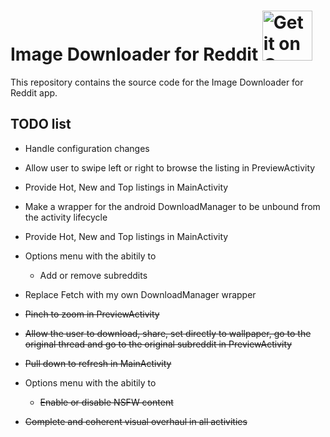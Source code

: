 # Image Downloader for Reddit <a href='https://play.google.com/store/apps/details?id=com.migafgarcia.redditimagedownloader&pcampaignid=MKT-Other-global-all-co-prtnr-py-PartBadge-Mar2515-1'><img alt='Get it on Google Play' src='https://play.google.com/intl/en_us/badges/images/generic/en_badge_web_generic.png' height="80px"/></a>

This repository contains the source code for the Image Downloader for Reddit app.

## TODO list

 - Handle configuration changes
 - Allow user to swipe left or right to browse the listing in PreviewActivity
 - Provide Hot, New and Top listings in MainActivity
 - Make a wrapper for the android DownloadManager to be unbound from the activity lifecycle
 - Provide Hot, New and Top listings in MainActivity
 - Options menu with the abitily to
    - Add or remove subreddits
 - Replace Fetch with my own DownloadManager wrapper
  
 - ~~Pinch to zoom in PreviewActivity~~
 - ~~Allow the user to download, share, set directly to wallpaper, go to the original thread and go to the original subreddit in PreviewActivity~~
 - ~~Pull down to refresh in MainActivity~~
 - Options menu with the abitily to
    - ~~Enable or disable NSFW content~~
 - ~~Complete and coherent visual overhaul in all activities~~
 
 
